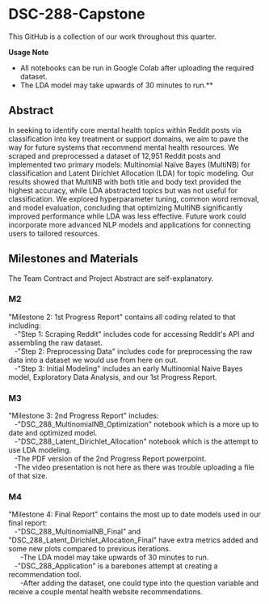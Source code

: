 # DSC-288-Capstone
This GitHub is a collection of our work throughout this quarter.

**Usage Note**
- All notebooks can be run in Google Colab after uploading the required dataset.
- The LDA model may take upwards of 30 minutes to run.** 

## Abstract
In seeking to identify core mental health topics within Reddit posts via classification into key treatment or support domains, we aim to pave the way for future systems that recommend mental health resources. We scraped and preprocessed a dataset of 12,951 Reddit posts and implemented two primary models: Multinomial Naïve Bayes (MultiNB) for classification and Latent Dirichlet Allocation (LDA) for topic modeling. Our results showed that MultiNB with both title and body text provided the highest accuracy, while LDA abstracted topics but was not useful for classification. We explored hyperparameter tuning, common word removal, and model evaluation, concluding that optimizing MultiNB significantly improved performance while LDA was less effective. Future work could incorporate more advanced NLP models and applications for connecting users to tailored resources.


## Milestones and Materials
The Team Contract and Project Abstract are self-explanatory.

### M2
 "Milestone 2: 1st Progress Report" contains all coding related to that including:
<br />&nbsp;&nbsp;&nbsp;-"Step 1: Scraping Reddit" includes code for accessing Reddit's API and assembling the raw dataset.
<br />&nbsp;&nbsp;&nbsp;-"Step 2: Preprocessing Data" includes code for preprocessing the raw data into a dataset we would use from here on out.
<br />&nbsp;&nbsp;&nbsp;-"Step 3: Initial Modeling" includes an early Multinomial Naive Bayes model, Exploratory Data Analysis, and our 1st Progress Report.

### M3
"Milestone 3: 2nd Progress Report" includes:
<br />&nbsp;&nbsp;&nbsp;-"DSC_288_MultinomialNB_Optimization" notebook which is a more up to date and optimized model.
<br />&nbsp;&nbsp;&nbsp;-"DSC_288_Latent_Dirichlet_Allocation" notebook which is the attempt to use LDA modeling.
<br />&nbsp;&nbsp;&nbsp;-The PDF version of the 2nd Progress Report powerpoint.
<br />&nbsp;&nbsp;&nbsp;-The video presentation is not here as there was trouble uploading a file of that size.

### M4
"Milestone 4: Final Report" contains the most up to date models used in our final report:
<br />&nbsp;&nbsp;&nbsp;-"DSC_288_MultinomialNB_Final" and "DSC_288_Latent_Dirichlet_Allocation_Final" have extra metrics added and some new plots compared to previous iterations.
<br />&nbsp;&nbsp;&nbsp;&nbsp;&nbsp;&nbsp;-The LDA model may take upwards of 30 minutes to run.
<br />&nbsp;&nbsp;&nbsp;-"DSC_288_Application" is a barebones attempt at creating a recommendation tool.
<br />&nbsp;&nbsp;&nbsp;&nbsp;&nbsp;&nbsp;-After adding the dataset, one could type into the question variable and receive a couple mental health website recommendations.
